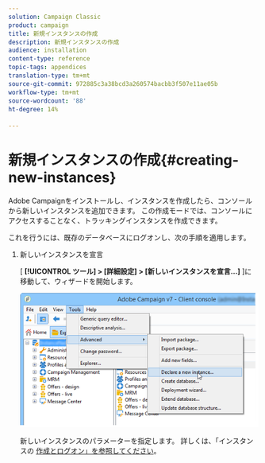 ```yaml
---
solution: Campaign Classic
product: campaign
title: 新規インスタンスの作成
description: 新規インスタンスの作成
audience: installation
content-type: reference
topic-tags: appendices
translation-type: tm+mt
source-git-commit: 972885c3a38bcd3a260574bacbb3f507e11ae05b
workflow-type: tm+mt
source-wordcount: '88'
ht-degree: 14%

---
```



# 新規インスタンスの作成{#creating-new-instances}

Adobe Campaignをインストールし、インスタンスを作成したら、コンソールから新しいインスタンスを追加できます。 この作成モードでは、コンソールにアクセスすることなく、トラッキングインスタンスを作成できます。

これを行うには、既存のデータベースにログオンし、次の手順を適用します。

1. 新しいインスタンスを宣言

   [ **[!UICONTROL ツール] > [詳細設定] > [新しいインスタンスを宣言…]** ]に移動して、ウィザードを開始します。

   ![](assets/s_ncs_install_declare_instance_menu.png)

   新しいインスタンスのパラメーターを指定します。 詳しくは、「インスタンスの [作成とログオン」を参照してください](../../installation/using/creating-an-instance-and-logging-on.md)。

